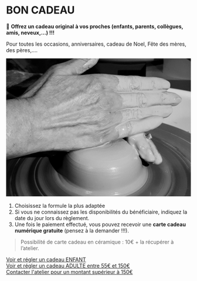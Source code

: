 # BON CADEAU  

🎁 **Offrez un cadeau original à vos proches (enfants, parents, collègues, amis, neveux,…) !!!**  

Pour toutes les occasions, anniversaires, cadeau de Noel, Fête des mères, des pères,….  

<img src="/images/tournage-stages-poterie-fansdeterre-ceramique-colombes.jpeg" class="image-horiz">

1. Choisissez la formule la plus adaptée  
2. Si vous ne connaissez pas les disponibilités du bénéficiaire, indiquez la date du jour lors du règlement.  
3. Une fois le paiement effectué, vous pouvez recevoir une **carte cadeau numérique gratuite** (pensez à la demander !!!).   
> Possibilité de carte cadeau en céramique : 10€ + la récupérer à l’atelier.  
      
[Voir et régler un cadeau ENFANT](activites_enfants)  
[Voir et régler un cadeau ADULTE entre 55€ et 150€](stages_adultes)  
[Contacter l'atelier pour un montant supérieur à 150€](https://docs.google.com/forms/d/e/1FAIpQLScDnAGxa7UlusJ0sVcahW_FnYDXCc4BQsAE5W8vGXzb9_z4pg/viewform?entry.1318731939&entry.625861564&entry.1682638982&entry.1661862399&entry.635975601)

